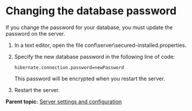 # Changing the database password

If you change the password for your database, you must update the password on the server.

1.  In a text editor, open the file conf\\server\\secured-installed.properties. 
2.  Specify the new database password in the following line of code:

    ```
    hibernate.connection.password=newPassword
    ```

    This password will be encrypted when you restart the server.

3.  Restart the server.

**Parent topic:** [Server settings and configuration](../topics/settings_ch.md)

